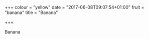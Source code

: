 +++
colour = "yellow"
date = "2017-06-08T09:07:54+01:00"
fruit = "banana"
title = "Banana"

+++

Banana